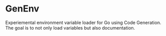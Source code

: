 # GenEnv

Experiemental environment variable loader for Go using Code Generation.
The goal is to not only load variables but also documentation.

